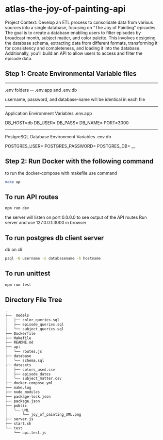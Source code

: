 # atlas-the-joy-of-painting-api

Project Context: Develop an ETL process to consolidate data from various sources into a single database, focusing on "The Joy of Painting" episodes. The goal is to create a database enabling users to filter episodes by broadcast month, subject matter, and color palette. This involves designing the database schema, extracting data from different formats, transforming it for consistency and completeness, and loading it into the database. Additionally, you'll build an API to allow users to access and filter the episode data.

## Step 1: Create Environmental Variable files

___
.env folders --
.env.app and .env.db

username, password, and database-name will be identical in each file
___
Application Environment Variables .env.app

DB_HOST=db
DB_USER=
DB_PASS=
DB_NAME=
PORT=3000
___
PostgreSQL Database Environment Variables .env.db

POSTGRES_USER=
POSTGRES_PASSWORD=
POSTGRES_DB=
__

## Step 2: Run Docker with the following command

to run the docker-compose with makefile
use command

``` bash
make up
```

## To run API routes

``` bash
npm run dev
```

the server will listen on port 0.0.0.0
to see output of the API routes
Run server and use 127.0.0.1:3000 in browser

## To run postgres db client server

db on cli

``` bash
psql -U username -d databasename -h hostname
```

## To run unittest

``` bash
npm run test
```

## Directory File Tree

```bash
.
├──  models
│   ├── color_queries.sql
│   ├── episode_queries.sql
│   └── subject_queries.sql
├── Dockerfile
├── Makefile
├── README.md
├── api
│   └── routes.js
├── database
│   └── schema.sql
├── datasets
│   ├── colors_used.csv
│   ├── episode_dates
│   └── subject_matter.csv
├── docker-compose.yml
├── make.log
├── node_modules
├── package-lock.json
├── package.json
├── public
│   └── UML
│       └── joy_of_painting_UML.png
├── server.js
├── start.sh
└── test
    └── api.test.js
```
